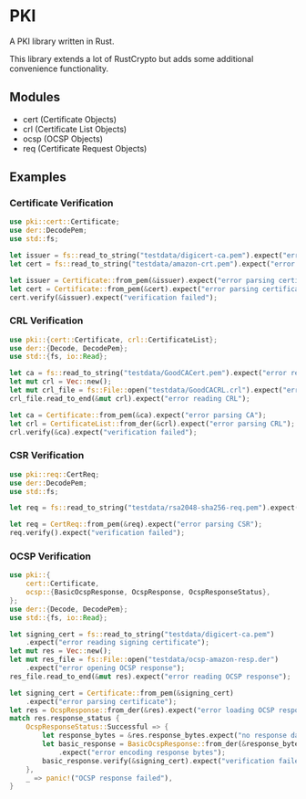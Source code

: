 PKI
===

A PKI library written in Rust.

This library extends a lot of RustCrypto but adds some additional convenience functionality.

## Modules

* cert (Certificate Objects)
* crl (Certificate List Objects)
* ocsp (OCSP Objects)
* req (Certificate Request Objects)

## Examples

### Certificate Verification

```rust
use pki::cert::Certificate;
use der::DecodePem;
use std::fs;

let issuer = fs::read_to_string("testdata/digicert-ca.pem").expect("error reading issuer");
let cert = fs::read_to_string("testdata/amazon-crt.pem").expect("error reading certificate");

let issuer = Certificate::from_pem(&issuer).expect("error parsing certificate");
let cert = Certificate::from_pem(&cert).expect("error parsing certificate");
cert.verify(&issuer).expect("verification failed");
```

### CRL Verification

```rust
use pki::{cert::Certificate, crl::CertificateList};
use der::{Decode, DecodePem};
use std::{fs, io::Read};

let ca = fs::read_to_string("testdata/GoodCACert.pem").expect("error reading CA");
let mut crl = Vec::new();
let mut crl_file = fs::File::open("testdata/GoodCACRL.crl").expect("error opening CRL");
crl_file.read_to_end(&mut crl).expect("error reading CRL");

let ca = Certificate::from_pem(&ca).expect("error parsing CA");
let crl = CertificateList::from_der(&crl).expect("error parsing CRL");
crl.verify(&ca).expect("verification failed");
```

### CSR Verification

```rust
use pki::req::CertReq;
use der::DecodePem;
use std::fs;

let req = fs::read_to_string("testdata/rsa2048-sha256-req.pem").expect("error reading CSR");

let req = CertReq::from_pem(&req).expect("error parsing CSR");
req.verify().expect("verification failed");
```

### OCSP Verification

```rust
use pki::{
    cert::Certificate,
    ocsp::{BasicOcspResponse, OcspResponse, OcspResponseStatus},
};
use der::{Decode, DecodePem};
use std::{fs, io::Read};

let signing_cert = fs::read_to_string("testdata/digicert-ca.pem")
    .expect("error reading signing certificate");
let mut res = Vec::new();
let mut res_file = fs::File::open("testdata/ocsp-amazon-resp.der")
    .expect("error opening OCSP response");
res_file.read_to_end(&mut res).expect("error reading OCSP response");

let signing_cert = Certificate::from_pem(&signing_cert)
    .expect("error parsing certificate");
let res = OcspResponse::from_der(&res).expect("error loading OCSP response");
match res.response_status {
    OcspResponseStatus::Successful => {
        let response_bytes = &res.response_bytes.expect("no response data");
        let basic_response = BasicOcspResponse::from_der(&response_bytes.response.as_bytes())
            .expect("error encoding response bytes");
        basic_response.verify(&signing_cert).expect("verification failed");
    },
    _ => panic!("OCSP response failed"),
}
```
